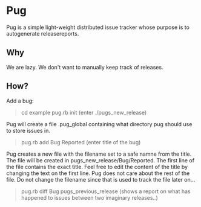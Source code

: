 Pug
====

Pug is a simple light-weight distributed issue tracker whose purpose is to autogenerate releasereports.

Why
----
We are lazy. We don't want to manually keep track of releases.

How?
----

Add a bug:
> cd example
> pug.rb init
(enter ./pugs_new_release)

Pug will create a file .pug_global containing what directory pug should use to 
store issues in.

> pug.rb add Bug Reported
(enter title of the bug)

Pug creates a new file with the filename set to a safe namne from the title. The 
file will be created in pugs_new_release/Bug/Reported. The first line of the file
contains the exact title. Feel free to edit the content of the title by changing 
the text on the first line. Pug does not care about the rest of the file. 
Do not change the filename since that is used to track the file later on...

> pug.rb diff Bug pugs_previous_release
(shows a report on what has happened to issues between two imaginary releases..)